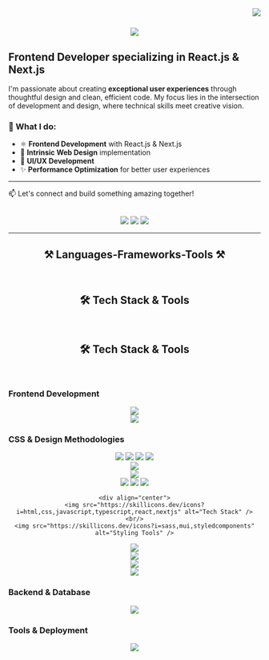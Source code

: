 <img align="right" src="https://visitor-badge.laobi.icu/badge?page_id=mrs28.mrs28" />

<h1 align="center">
    <img src="https://readme-typing-svg.herokuapp.com/?font=Righteous&size=28&center=true&vCenter=true&width=600&height=70&duration=5000&lines=Hi!+👋+My+name+is+Myriam+😊" />
</h1>

## Frontend Developer specializing in React.js & Next.js

I'm passionate about creating **exceptional user experiences** through thoughtful design and clean, efficient code. My focus lies in the intersection of development and design, where technical skills meet creative vision.

### 🚀 What I do:
- ⚛️ **Frontend Development** with React.js & Next.js
- 🎨 **Intrinsic Web Design** implementation
- 📱 **UI/UX Development** 
- ✨ **Performance Optimization** for better user experiences
---
📫 Let's connect and build something amazing together!
<br/>
<br/>
<div align="center">
  <a href="https://www.linkedin.com/in/myriam-rivera-front-end/?locale=en_US" target="_blank" style="text-decoration: none;">
    <img src="https://img.shields.io/badge/LinkedIn-0077B5?style=for-the-badge&logo=linkedin&logoColor=white" />
  </a>
  <a href="./" target="_blank" style="text-decoration: none;">
    <img src="https://img.shields.io/badge/Portfolio-FF5722?style=for-the-badge&logo=todoist&logoColor=white" />
  </a>
  <a href="https://github.com/MyriamLab" target="_blank" style="text-decoration: none;">
    <img src="https://img.shields.io/badge/Laboratoria-100000?style=for-the-badge&logo=github&logoColor=white" />
  </a>
</div>

 <hr/>
<h2 align="center">⚒️ Languages-Frameworks-Tools ⚒️</h2>
<br/>
<h2 align="center">🛠️ Tech Stack & Tools</h2>
<br/>
<h2 align="center">🛠️ Tech Stack & Tools</h2>
<br/>

### Frontend Development
<div align="center">
    <img src="https://skillicons.dev/icons?i=html,css,javascript,typescript,react,nextjs" />
    <br/>
    <img src="https://skillicons.dev/icons?i=sass,mui,styledcomponents" />
</div>

### CSS & Design Methodologies
<div align="center">
    <img src="https://img.shields.io/badge/CSS_Grid-1572B6?style=for-the-badge&logo=css3&logoColor=white" />
    <img src="https://img.shields.io/badge/Flexbox-1572B6?style=for-the-badge&logo=css3&logoColor=white" />
    <img src="https://img.shields.io/badge/CSS_Modules-000000?style=for-the-badge&logo=css3&logoColor=white" />
    <img src="https://img.shields.io/badge/Styled_Components-DB7093?style=for-the-badge&logo=styled-components&logoColor=white" />
    <br/>
    <div align="center">
    <img src="https://skillicons.dev/icons?i=html,css,javascript,typescript,react,nextjs" style="pointer-events: none;" />
    <br/>
    <img src="https://skillicons.dev/icons?i=sass,mui,styledcomponents" style="pointer-events: none;" />
</div>
    <img src="https://img.shields.io/badge/Atomic_Design-FF6B6B?style=for-the-badge&logo=atom&logoColor=white" />
    <img src="https://img.shields.io/badge/Intrinsic_Web_Design-4ECDC4?style=for-the-badge&logo=web&logoColor=white" />
    <img src="https://img.shields.io/badge/Accessibility-0066CC?style=for-the-badge&logo=accessibility&logoColor=white" />

    <div align="center">
    <img src="https://skillicons.dev/icons?i=html,css,javascript,typescript,react,nextjs" alt="Tech Stack" />
    <br/>
    <img src="https://skillicons.dev/icons?i=sass,mui,styledcomponents" alt="Styling Tools" />
</div>
    <style>
.tech-icons img {
    pointer-events: none;
    cursor: default;
}
.tech-icons img:hover {
    transform: none;
    filter: none;
}
</style>

<div align="center" class="tech-icons">
    <img src="https://skillicons.dev/icons?i=html,css,javascript,typescript,react,nextjs" />
    <br/>
    <img src="https://skillicons.dev/icons?i=sass,mui,styledcomponents" />
</div>

<div align="center" class="tech-icons">
    <img src="https://skillicons.dev/icons?i=html,css,javascript,typescript,react,nextjs" />
    <br/>
    <img src="https://skillicons.dev/icons?i=sass,mui,styledcomponents" />
</div>
</div>

### Backend & Database
<div align="center">
    <img src="https://skillicons.dev/icons?i=nodejs,mysql" />
</div>

### Tools & Deployment
<div align="center">
    <img src="https://skillicons.dev/icons?i=figma,vscode,git,github,postman,jest,netlify,vercel" />
</div>
<!--
**mrs28/mrs28** is a ✨ _special_ ✨ repository because its `README.md` (this file) appears on your GitHub profile.

Here are some ideas to get you started:

- 🔭 I’m currently working on ...
- 🌱 I’m currently learning ...
- 👯 I’m looking to collaborate on ...
- 🤔 I’m looking for help with ...
- 💬 Ask me about ...
- 📫 How to reach me: ...
- 😄 Pronouns: ...
- ⚡ Fun fact: ...
-->
